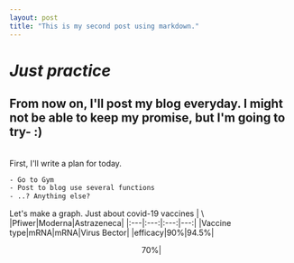 ```yaml
---
layout: post
title: "This is my second post using markdown."
---
```


# **_Just practice_**

From now on, I'll post my blog everyday. I might not be able to keep my promise, but I'm going to try- :)
---
<br> First, I'll write a plan for today.
```css
- Go to Gym
- Post to blog use several functions
- ..? Anything else?
```

Let's make a graph. Just about covid-19 vaccines
| \ |Pfiwer|Moderna|Astrazeneca|
|:---|:---:|:---:|---:|
|Vaccine type|mRNA|mRNA|Virus Bector|
|efficacy|90%|94.5%|<center>70%|



